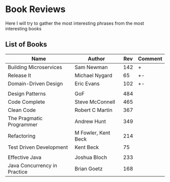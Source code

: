 # Book Reviews
Here I will try to gather the most interesting phrases from the most interesting books


## List of Books

| Name                          | Author              | Rev | Comment     |
|-------------------------------|---------------------|-----|-------------|
| Building Microservices        | Sam Newman          | 142 | +           |
| Release It                    | Michael Nygard      | 65  | +-          |             
| Domain-Driven Design          | Eric Evans          | 102 | +-          |
|                               |                     |     |             |
| Design Patterns               | GoF                 | 484 |             |
| Code Complete                 | Steve McConnell     | 465 |             |
| Clean Code                    | Robert C Martin     | 367 |             |
| The Pragmatic Programmer      | Andrew Hunt         | 349 |             |
| Refactoring                   | M Fowler, Kent Beck | 214 |             |
| Test Driven Development       | Kent Beck           | 75  |             |
|                               |                     |     |             |
| Effective Java                | Joshua Bloch        | 233 |             |
| Java Concurrency in Practice  | Brian Goetz         | 168 |             |
